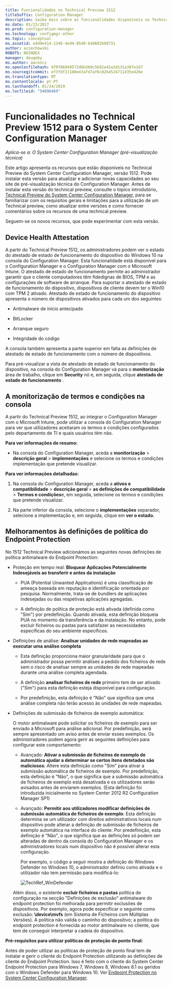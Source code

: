 ```yaml
---
title: Funcionalidades no Technical Preview 1512
titleSuffix: Configuration Manager
description: Saiba mais sobre as funcionalidades disponíveis no Technical Preview do System Center Configuration Manager, versão 1512.
ms.date: 01/23/2017
ms.prod: configuration-manager
ms.technology: configmgr-other
ms.topic: conceptual
ms.assetid: e4d9e414-1346-4ed4-85d0-64d602b68731
author: aczechowski
ROBOTS: NOINDEX
manager: dougeby
ms.author: aaroncz
ms.openlocfilehash: 970f86849572d6b360c5b92a42a3d131a38fe1d7
ms.sourcegitcommit: ef3fdf21180e43afd7af6c8264524711435e426e
ms.translationtype: MT
ms.contentlocale: pt-PT
ms.lasthandoff: 01/24/2019
ms.locfileid: "54896469"
---
```

# <a name="capabilities-in-technical-preview-1512-for-system-center-configuration-manager"></a>Funcionalidades no Technical Preview 1512 para o System Center Configuration Manager

*Aplica-se a: O System Center Configuration Manager (pré-visualização técnica)*

Este artigo apresenta os recursos que estão disponíveis no Technical Preview do System Center Configuration Manager, versão 1512. Pode instalar esta versão para atualizar e adicionar novas capacidades ao seu site de pré-visualização técnica do Configuration Manager. Antes de instalar esta versão do technical preview, consulte o tópico introdutório, [Technical Preview do System Center Configuration Manager](technical-preview.md), para se familiarizar com os requisitos gerais e limitações para a utilização de um Technical preview, como atualizar entre versões e como fornecer comentários sobre os recursos de uma technical preview.  

 Seguem-se os novos recursos, que pode experimentar com esta versão.  

##  <a name="bkmk_devicehealth"></a> Device Health Attestation  
 A partir do Technical Preview 1512, os administradores podem ver o estado do atestado de estado de funcionamento do dispositivo do Windows 10 na consola do Configuration Manager.  Esta funcionalidade está disponível para o Configuration Manager e o Configuration Manager com o Microsoft Intune. O atestado de estado de funcionamento permite ao administrador garantir que o cliente computadores têm fidedignas de BIOS, TPM e as configurações de software de arranque. Para suportar o atestado de estado de funcionamento do dispositivo, dispositivos de cliente devem ter o Win10 com TPM 2 ativado. Atestado de estado de funcionamento do dispositivo apresenta o número de dispositivos ativados para cada um dos seguintes:  

-   Antimalware de início antecipado  

-   BitLocker  

-   Arranque seguro  

-   Integridade do código  

A consola também apresenta a parte superior em falta as definições de atestado de estado de funcionamento com o número de dispositivos.  

Para pré-visualizar a vista de atestado de estado de funcionamento do dispositivo, na consola do Configuration Manager vá para o **monitorização** área de trabalho, clique em **Security** nó e, em seguida, clique **atestado de estado de funcionamento** .  

##  <a name="bkmk_viewterms"></a> A monitorização de termos e condições na consola  
A partir do Technical Preview 1512, ao integrar o Configuration Manager com o Microsoft Intune, pode utilizar a consola do Configuration Manager para ver que utilizadores aceitaram os termos e condições configurados pelo departamento de TI e quais usuários têm não.  

**Para ver informações de resumo:**  

-   Na consola do Configuration Manager, aceda a **monitorização** > **descrição geral** > **implementações** e selecione os termos e condições implementação que pretende visualizar.  

**Para ver informações detalhadas:**  

1.  Na consola do Configuration Manager, aceda a **ativos e compatibilidade** > **descrição geral** > **as definições de compatibilidade**  >   **Termos e condições**e, em seguida, selecione os termos e condições que pretende visualizar.  

2.  Na parte inferior da consola, selecione o **implementações** separador, selecione a implementação e, em seguida, clique em **ver o estado.**  

##  <a name="bkmk_EPpolicy"></a> Melhoramentos às definições de política do Endpoint Protection  
No 1512 Technical Preview adicionámos as seguintes novas definições de política antimalware do Endpoint Protection:  

-   Proteção em tempo real: **Bloquear Aplicações Potencialmente Indesejáveis ao transferir e antes da instalação**  

    -   PUA (Potential Unwanted Applications) é uma classificação de ameaça baseada em reputação e identificação orientada por pesquisa. Normalmente, trata-se de bundlers de aplicações indesejadas ou das respetivas aplicações agregadas.  

    -   A definição de política de proteção está ativada (definida como "Sim") por predefinição. Quando ativada, esta definição bloqueia PUA no momento da transferência e da instalação. No entanto, pode excluir ficheiros ou pastas para satisfazer as necessidades específicas do seu ambiente específicos.  

-   Definições de análise: **Analisar unidades de rede mapeadas ao executar uma análise completa**  

    -   Esta definição proporciona maior granularidade para que o administrador possa permitir análises a pedido dos ficheiros de rede sem o risco de analisar sempre as unidades de rede mapeadas durante uma análise completa agendada.  

    -   A definição **analisar ficheiros de rede** primeiro tem de ser ativado ("Sim") para esta definição esteja disponível para configuração.  

    -   Por predefinição, esta definição é "Não" que significa que uma análise completa não terão acesso às unidades de rede mapeadas.  

-   Definições de submissão de ficheiros de exemplo automática:  

     O motor antimalware pode solicitar os ficheiros de exemplo para ser enviado à Microsoft para análise adicional. Por predefinição, será sempre apresentado um aviso antes de enviar esses exemplos. Os administradores podem agora gerir as seguintes definições para configurar este comportamento:  

    -   Avançado: **Ativar a submissão de ficheiros de exemplo de automática ajudar a determinar se certos itens detetados são maliciosos**:  Altere esta definição como "Sim" para ativar a submissão automática de ficheiros de exemplo. Por predefinição, esta definição é "Não", o que significa que a submissão automática de ficheiros de exemplo está desativada e os utilizadores serão avisados antes de enviarem exemplos.   (Esta definição foi introduzida inicialmente no System Center 2012 R2 Configuration Manager SP1)  

    -   Avançado: **Permitir aos utilizadores modificar definições de submissão automática de ficheiros de exemplo**: Esta definição determina se um utilizador com direitos administrativos locais num dispositivo pode alterar a definição de submissão de ficheiros de exemplo automática na interface do cliente. Por predefinição, esta definição é "Não", o que significa que as definições só podem ser alteradas de dentro da consola do Configuration Manager e os administradores locais num dispositivo não é possível alterar esta configuração.  

         Por exemplo, o código a seguir mostra a definição do Windows Defender no Windows 10, o administrador definiu como ativada e o utilizador não tem permissão para modificá-lo:  

         ![TechRef&#95;WinDefender](../../core/get-started/media/TechRef_WinDefender.png "TechRef_WinDefender")  

    Além disso, o existente **excluir ficheiros e pastas** política de configuração na secção "Definições de exclusão" antimalware do endpoint protection foi melhorada para permitir exclusões de dispositivos. Por exemplo, agora pode especificar o seguinte como exclusão: **\device\mvfs** (em Sistema de Ficheiros com Múltiplas Versões). A política não valida o caminho do dispositivo; a política do endpoint protection é fornecida ao motor antimalware no cliente, que tem de conseguir interpretar a cadeia do dispositivo.  

**Pré-requisitos para utilizar políticas de proteção de ponto final:**  

Antes de poder utilizar as políticas de proteção de ponto final tem de instalar e gerir o cliente do Endpoint Protection utilizando as definições de cliente do Endpoint Protection. Isso é feito com o cliente do System Center Endpoint Protection para Windows 7, Windows 8, Windows 8.1 ou geridos com o Windows Defender para Windows 10. Ver [Endpoint Protection no System Center Configuration Manager](../../protect/deploy-use/endpoint-protection.md).  
